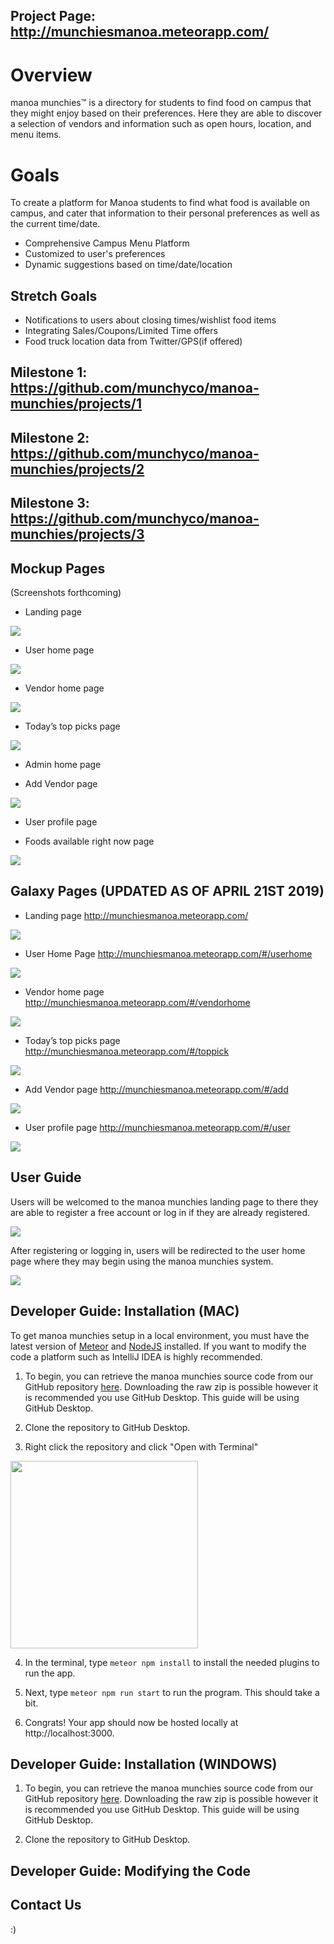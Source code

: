 [comment]: <> (To begin with, the home page should provide a good description of the goals of the project, what the system should eventually provide, and screen shots of the mockup pages you plan to use as a basis for your final project.)

## Project Page: <a href="http://munchiesmanoa.meteorapp.com/">http://munchiesmanoa.meteorapp.com/</a>

# Overview 

manoa munchies™ is a directory for students to find food on campus that they might enjoy based on their preferences. Here they are able to discover a selection of vendors and information such as open hours, location, and menu items. 

# Goals

To create a platform for Manoa students to find what food is available on campus, and cater that information to their personal preferences as well as the current time/date.

- Comprehensive Campus Menu Platform
- Customized to user's preferences 
- Dynamic suggestions based on time/date/location


## Stretch Goals

- Notifications to users about closing times/wishlist food items
- Integrating Sales/Coupons/Limited Time offers
- Food truck location data from Twitter/GPS(if offered)

## Milestone 1: <a href="https://github.com/munchyco/manoa-munchies/projects/1">https://github.com/munchyco/manoa-munchies/projects/1</a>

## Milestone 2: <a href="https://github.com/munchyco/manoa-munchies/projects/2">https://github.com/munchyco/manoa-munchies/projects/2</a>

## Milestone 3: <a href="https://github.com/munchyco/manoa-munchies/projects/3">https://github.com/munchyco/manoa-munchies/projects/3</a>

## Mockup Pages

(Screenshots forthcoming)

- Landing page

<img src="/screencaps/landingpage.png">

- User home page

<img src="/screencaps/userhomepage.png">

- Vendor home page

<img src="/screencaps/venderhomepage.png">

- Today’s top picks page

<img src="/screencaps/toppick.png">

- Admin home page



- Add Vendor page

<img src="/screencaps/addvendorpage.png">

- User profile page


- Foods available right now page

<img src="/screencaps/toppick.png">

## Galaxy Pages (UPDATED AS OF APRIL 21ST 2019)

- Landing page <a href="http://munchiesmanoa.meteorapp.com/">http://munchiesmanoa.meteorapp.com/</a>

<img src="/screencaps/galaxylandingpage.png">

- User Home Page <a href="http://munchiesmanoa.meteorapp.com/">http://munchiesmanoa.meteorapp.com/#/userhome</a>

<img src="/screencaps/galaxyuserhomepage.png">

- Vendor home page <a href="http://munchiesmanoa.meteorapp.com/#/user">http://munchiesmanoa.meteorapp.com/#/vendorhome</a>

<img src="/screencaps/galaxyvendor.png">

- Today’s top picks page <a href="http://munchiesmanoa.meteorapp.com/#/toppick">http://munchiesmanoa.meteorapp.com/#/toppick</a>

<img src="/screencaps/galaxytoppick.png">

- Add Vendor page <a href="http://munchiesmanoa.meteorapp.com/#/add">http://munchiesmanoa.meteorapp.com/#/add</a>

<img src="/screencaps/galaxyadd.png">

- User profile page <a href="http://munchiesmanoa.meteorapp.com/#/user">http://munchiesmanoa.meteorapp.com/#/user</a>

<img src="/screencaps/galaxyuserprofile.png">

## User Guide

Users will be welcomed to the manoa munchies landing page to there they are able to register a free account or log in if they are already registered.

<img src="/screencaps/galaxylandingpage.png">

After registering or logging in, users will be redirected to the user home page where they may begin using the manoa munchies system. 

<img src="/screencaps/galaxyuserhomepage.png">




## Developer Guide: Installation (MAC)

To get manoa munchies setup in a local environment, you must have the latest version of <a href="https://www.meteor.com/install">Meteor</a> and <a href="https://nodejs.org/en/download/">NodeJS</a> installed. If you want to modify the code a platform such as IntelliJ IDEA is highly recommended.

1. To begin, you can retrieve the manoa munchies source code from our GitHub repository <a href="https://github.com/munchyco/manoa-munchies">here</a>. Downloading the raw zip is possible however it is recommended you use GitHub Desktop. This guide will be using GitHub Desktop.

2. Clone the repository to GitHub Desktop.



3. Right click the repository and click "Open with Terminal"

<img src="/screencaps/DevGuide-RightClick.png" width="300">

4. In the terminal, type `meteor npm install` to install the needed plugins to run the app.



5. Next, type `meteor npm run start` to run the program. This should take a bit.



6. Congrats! Your app should now be hosted locally at http://localhost:3000. 


## Developer Guide: Installation (WINDOWS)

1. To begin, you can retrieve the manoa munchies source code from our GitHub repository <a href="https://github.com/munchyco/manoa-munchies">here</a>. Downloading the raw zip is possible however it is recommended you use GitHub Desktop. This guide will be using GitHub Desktop.

2. Clone the repository to GitHub Desktop.


## Developer Guide: Modifying the Code



## Contact Us

:) 
